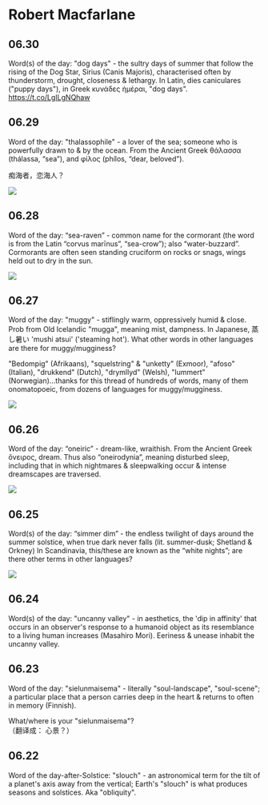 
# Robert Macfarlane


## 06.30



Word(s) of the day: "dog days" - the sultry days of summer that follow the rising of the Dog Star, Sirius (Canis Majoris), characterised often by thunderstorm, drought, closeness & lethargy. 
In Latin, dies caniculares ("puppy days"), in Greek κυνάδες ἡμέραι, "dog days". https://t.co/LgILgNQhaw







## 06.29

Word of the day: "thalassophile" - a lover of the sea; someone who is powerfully drawn to & by the ocean. 
From the Ancient Greek θάλασσα (thálassa, “sea”), and φίλος (phílos, “dear, beloved”).

痴海者，恋海人？

![](http://7xoc51.com1.z0.glb.clouddn.com/180629Dg1k9A8X0AALP9p.jpg)





## 06.28


Word of the day: “sea-raven” - common name for the cormorant (the word is from the Latin “corvus marīnus”, “sea-crow”); also “water-buzzard”. Cormorants are often seen standing cruciform on rocks or snags, wings held out to dry in the sun.

![](http://7xoc51.com1.z0.glb.clouddn.com/DgwbX1JUEAALI_T.jpg)





## 06.27

Word of the day: "muggy" - stiflingly warm, oppressively humid & close. Prob from Old Icelandic "mugga", meaning mist, dampness. 
In Japanese, 蒸し暑い 'mushi atsui' ('steaming hot'). 
What other words in other languages are there for muggy/mugginess?

"Bedompig" (Afrikaans), "squelstring" & "unketty" (Exmoor), "afoso" (Italian), "drukkend" (Dutch), "drymllyd" (Welsh), "lummert" (Norwegian)...thanks for this thread of hundreds of words, many of them onomatopoeic, from dozens of languages for muggy/mugginess.

![](http://7xoc51.com1.z0.glb.clouddn.com/DgrRw5HX4AAdpXu.jpg)




## 06.26

Word of the day: “oneiric” - dream-like, wraithish. From the Ancient Greek ὄνειρος, dream. 
Thus also “oneirodynia”, meaning disturbed sleep, including that in which nightmares & sleepwalking occur & intense dreamscapes are traversed.

![](http://7xoc51.com1.z0.glb.clouddn.com/DgmIMeuVAAAheJS.jpg)


## 06.25

Word(s) of the day: “simmer dim” - the endless twilight of days around the summer solstice, when true dark never falls (lit. summer-dusk; Shetland & Orkney)
In Scandinavia, this/these are known as the “white nights”; are there other terms in other languages?

![](http://7xoc51.com1.z0.glb.clouddn.com/Dgg-j0wWsAU8BRG.jpg)




## 06.24

Word(s) of the day: "uncanny valley" - in aesthetics, the 'dip in affinity' that occurs in an observer's response to a humanoid object as its resemblance to a living human increases (Masahiro Mori). Eeriness & unease inhabit the uncanny valley. 






## 06.23



Word of the day: "sielunmaisema" - literally "soul-landscape", "soul-scene"; a particular place that a person carries deep in the heart & returns to often in memory (Finnish). 

What/where is your "sielunmaisema"?  
（翻译成： 心景？）





## 06.22

Word of the day-after-Solstice: "slouch" - an astronomical term for the tilt of a planet's axis away from the vertical; Earth's "slouch" is what produces seasons and solstices. Aka "obliquity".



